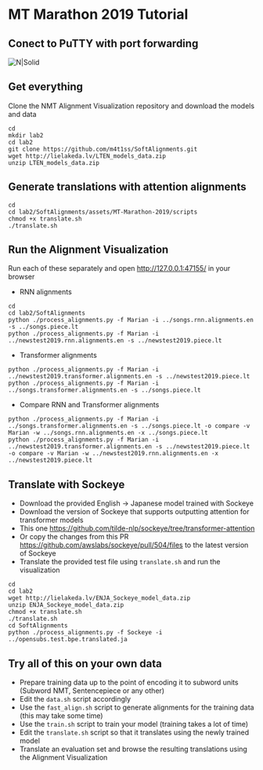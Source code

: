 # MT Marathon 2019 Tutorial
	
Conect to PuTTY with port forwarding
---------

![N|Solid](https://github.com/M4t1ss/sAliViz/blob/master/assets/MT-Marathon-2019/putty.png?raw=true)

Get everything
---------

Clone the NMT Alignment Visualization repository and download the models and data

```
cd
mkdir lab2
cd lab2
git clone https://github.com/m4t1ss/SoftAlignments.git
wget http://lielakeda.lv/LTEN_models_data.zip
unzip LTEN_models_data.zip
```


Generate translations with attention alignments
---------

```
cd
cd lab2/SoftAlignments/assets/MT-Marathon-2019/scripts
chmod +x translate.sh
./translate.sh
```

Run the Alignment Visualization
---------

Run each of these separately and open http://127.0.0.1:47155/ in your browser

 - RNN alignments

```
cd
cd lab2/SoftAlignments
python ./process_alignments.py -f Marian -i ../songs.rnn.alignments.en -s ../songs.piece.lt
python ./process_alignments.py -f Marian -i ../newstest2019.rnn.alignments.en -s ../newstest2019.piece.lt
```

 - Transformer alignments

```
python ./process_alignments.py -f Marian -i ../newstest2019.transformer.alignments.en -s ../newstest2019.piece.lt
python ./process_alignments.py -f Marian -i ../songs.transformer.alignments.en -s ../songs.piece.lt
```

 - Compare RNN and Transformer alignments

```
python ./process_alignments.py -f Marian -i ../songs.transformer.alignments.en -s ../songs.piece.lt -o compare -v Marian -w ../songs.rnn.alignments.en -x ../songs.piece.lt
python ./process_alignments.py -f Marian -i ../newstest2019.transformer.alignments.en -s ../newstest2019.piece.lt -o compare -v Marian -w ../newstest2019.rnn.alignments.en -x ../newstest2019.piece.lt
```

Translate with Sockeye
---------

 - Download the provided English -> Japanese model trained with Sockeye
 - Download the version of Sockeye that supports outputting attention for transformer models
  - This one https://github.com/tilde-nlp/sockeye/tree/transformer-attention
  - Or copy the changes from this PR https://github.com/awslabs/sockeye/pull/504/files to the latest version of Sockeye
 - Translate the provided test file using `translate.sh` and run the visualization

```
cd
cd lab2
wget http://lielakeda.lv/ENJA_Sockeye_model_data.zip
unzip ENJA_Sockeye_model_data.zip
chmod +x translate.sh
./translate.sh
cd SoftAlignments
python ./process_alignments.py -f Sockeye -i ../opensubs.test.bpe.translated.ja
```

Try all of this on your own data
---------

 - Prepare training data up to the point of encoding it to subword units (Subword NMT, Sentencepiece or any other)
 - Edit the `data.sh` script accordingly
 - Use the `fast_align.sh` script to generate alignments for the training data (this may take some time)
 - Use the `train.sh` script to train your model (training takes a lot of time)
 - Edit the `translate.sh` script so that it translates using the newly trained model
 - Translate an evaluation set and browse the resulting translations using the Alignment Visualization
